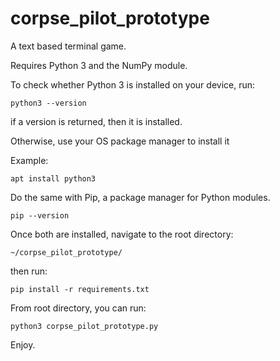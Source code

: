 # corpse_pilot_prototype

A text based terminal game.

Requires Python 3 and the NumPy module.

To check whether Python 3 is installed on your device, run:

    python3 --version

if a version is returned, then it is installed.

Otherwise, use your OS package manager to install it

Example:

    apt install python3

Do the same with Pip, a package manager for Python modules.

    pip --version

Once both are installed, navigate to the root directory:

    ~/corpse_pilot_prototype/

then run:

    pip install -r requirements.txt

From root directory, you can run:

    python3 corpse_pilot_prototype.py

Enjoy.
